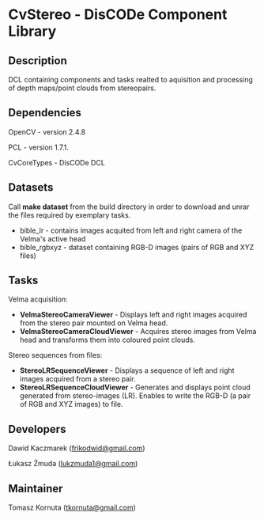 CvStereo - DisCODe Component Library
====================================

Description
-----------

DCL containing components and tasks realted to aquisition and processing of depth maps/point clouds from stereopairs.

Dependencies
------------

OpenCV - version 2.4.8

PCL - version 1.7.1.

CvCoreTypes - DisCODe DCL

Datasets
------------
Call __make dataset__ from the build directory in order to download and unrar the files required by exemplary tasks.
   * bible_lr - contains images acquited from left and right camera of the Velma's active head
   * bible_rgbxyz - dataset containing RGB-D images (pairs of RGB and XYZ files)    

Tasks
------------
Velma acquisition:
   * __VelmaStereoCameraViewer__ - Displays left and right images acquired from the stereo pair mounted on Velma head.
   * __VelmaStereoCameraCloudViewer__ - Acquires stereo images from Velma head and transforms them into coloured point clouds.
    
Stereo sequences from files:   
   * __StereoLRSequenceViewer__ - Displays a sequence of left and right images acquired from a stereo pair.
   * __StereoLRSequenceCloudViewer__ - Generates and displays point cloud generated from stereo-images (LR). Enables to write the RGB-D (a pair of RGB and XYZ images) to file.

Developers
----------

Dawid Kaczmarek (frikodwid@gmail.com)

Łukasz Żmuda (lukzmuda1@gmail.com)

Maintainer
----------

Tomasz Kornuta (tkornuta@gmail.com)

